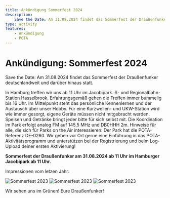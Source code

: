 ```yaml
---
title: Ankündigung Sommerfest 2024
description:
    Save the Date: Am 31.08.2024 findet das Sommerfest der Draußenfunker statt.
type: activity
features:
    - Ankündigung
    - POTA
---
```


# Ankündigung: Sommerfest 2024

Save the Date: Am 31.08.2024 findet das Sommerfest der Draußenfunker deutschlandweit und darüber hinaus statt.

In Hamburg treffen wir uns ab 11 Uhr im Jacobipark. S- und Regionalbahn-Station Hasselbrook. Erfahrungsgemäß gehen die Treffen immer bummelig bis 16 Uhr. Im Mittelpunkt steht das persönliche Kennenlernen und der Austausch über unser Hobby. Für eine Kurzwellen- und UKW-Station wird wie immer gesorgt, eigene Geräte müssen nicht mitgebracht werden. Speisen und Getränke bringt jeder bitte für sich selbst mit. Die Koordination im Park erfolgt analog FM auf 145,5 MHz und DB0HHH 2m. Hinweise für alle, die sich für Parks on the Air interessieren: Der Park hat die POTA-Referenz DE-0260. Wir geben vor Ort gerne eine Einführung in das POTA-Aktivitätsprogramm und unterstützen bei der Registrierung und beim Log-Upload deiner ersten Aktivierung!

**Sommerfest der Draußenfunker am 31.08.2024 ab 11 Uhr im Hamburger Jacobipark ab 11 Uhr.**

Impressionen vom letzen Jahr:

![Sommerfest 2023](/aktivitaeten/SOMMERFEST-2023/sommerfest_01.jpg)
![Sommerfest 2023](/aktivitaeten/SOMMERFEST-2023/sommerfest_02.jpg)
![Sommerfest 2023](/aktivitaeten/SOMMERFEST-2023/sommerfest_04.jpg)

Wir sehen uns im Grünen!
Eure Draußenfunker!
